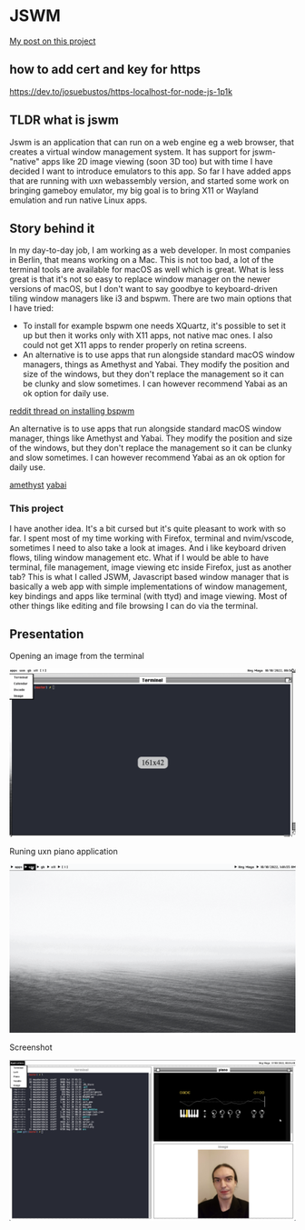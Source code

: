 # JSWM

[My post on this project](https://jakubkarabula.github.io/mysite/jswm.html)

## how to add cert and key for https

https://dev.to/josuebustos/https-localhost-for-node-js-1p1k

## TLDR what is jswm

Jswm is an application that can run on a web engine eg a web browser, that creates a virtual window management system. It has support for jswm-"native" apps like 2D image viewing (soon 3D too) but with time I have decided I want to introduce emulators to this app. So far I have added apps that are running with uxn webassembly version, and started some work on bringing gameboy emulator, my big goal is to bring X11 or Wayland emulation and run native Linux apps.

## Story behind it

In my day-to-day job, I am working as a web developer. In most companies in Berlin, that means working on a Mac. This is not too bad, a lot of the terminal tools are available for macOS as well which is great. What is less great is that it's not so easy to replace window manager on the newer versions of macOS, but I don't want to say goodbye to keyboard-driven tiling window managers like i3 and bspwm. There are two main options that I have tried:

- To install for example bspwm one needs XQuartz, it's possible to set it up but then it works only with X11 apps, not native mac ones. I also could not get X11 apps to render properly on retina screens.
- An alternative is to use apps that run alongside standard macOS window managers, things as Amethyst and Yabai. They modify the position and size of the windows, but they don't replace the management so it can be clunky and slow sometimes. I can however recommend Yabai as an ok option for daily use.

[reddit thread on installing bspwm](https://www.reddit.com/r/unixporn/comments/2jkf9z/osx_bspwm_i_cant_get_over_this_integration/clcjjfv/)

An alternative is to use apps that run alongside standard macOS window manager, things like Amethyst and Yabai. They modify the position and size of the windows, but they don't replace the management so it can be clunky and slow sometimes. I can however recommend Yabai as an ok option for daily use.

[amethyst](https://ianyh.com/amethyst/)
[yabai](https://github.com/koekeishiya/yabai)

### This project

I have another idea. It's a bit cursed but it's quite pleasant to work with so far. I spent most of my time working with Firefox, terminal and nvim/vscode, sometimes I need to also take a look at images. And i like keyboard driven flows, tiling window management etc. What if I would be able to have terminal, file management, image viewing etc inside Firefox, just as another tab? This is what I called JSWM, Javascript based window manager that is basically a web app with simple implementations of window management, key bindings and apps like terminal (with ttyd) and image viewing. Most of other things like editing and file browsing I can do via the terminal.

## Presentation

Opening an image from the terminal

![jswmc el lissitzky image](jswm_el.gif)

Runing uxn piano application

![running uxn piano](uxn_piano.gif)

Screenshot

![screenshot](shot.png)

